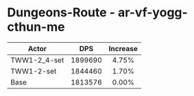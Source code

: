 # Dungeons-Route - ar-vf-yogg-cthun-me
| Actor | DPS | Increase |
|---|:---:|:---:|
|TWW1-2_4-set|1899690|4.75%|
|TWW1-2-set|1844460|1.70%|
|Base|1813576|0.00%|
